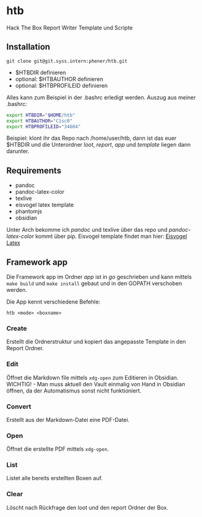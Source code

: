 # htb

Hack The Box Report Writer Template und Scripte

## Installation

`git clone git@git.syss.intern:phener/htb.git`

- $HTBDIR definieren
- optional: $HTBAUTHOR definieren
- optional: $HTBPROFILEID definieren

Alles kann zum Beispiel in der .bashrc erledigt werden. Auszug aus meiner .bashrc:

```sh
export HTBDIR="$HOME/htb"
export HTBAUTHOR="C1sc0"
export HTBPROFILEID="34604"
```

Beispiel: klont ihr das Repo nach /home/user/htb, dann ist das euer $HTBDIR und die Unterordner _loot_, _report_, _app_ und _template_ liegen dann darunter.

## Requirements

- pandoc
- pandoc-latex-color
- texlive
- eisvogel latex template
- phantomjs
- obsidian

Unter Arch bekomme ich _pandoc_ und texlive über das repo und _pandoc-latex-color_ kommt über pip.
Eisvogel template findet man hier: [Eisvogel Latex](https://github.com/Wandmalfarbe/pandoc-latex-template/releases/latest)

## Framework app

Die Framework app im Ordner _app_ ist in *go* geschrieben und kann mittels `make build` und `make install` gebaut und in den GOPATH verschoben werden.

Die App kennt verschiedene Befehle:

`htb <mode> <boxname>`

### Create

Erstellt die Ordnerstruktur und kopiert das angepasste Template in den Report Ordner.

### Edit

Öffnet die Markdown file mittels `xdg-open` zum Editieren in Obsidian. WICHTIG! - Man muss aktuell den Vault einmalig von Hand in Obsidian öffnen, da der Automatismus sonst nicht funktioniert.

### Convert

Erstellt aus der Markdown-Datei eine PDF-Datei.

### Open

Öffnet die erstellte PDF mittels `xdg-open`.

### List

Listet alle bereits erstellten Boxen auf.

### Clear

Löscht nach Rückfrage den loot und den report Ordner der Box.

